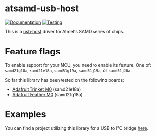 # atsamd-usb-host

[![Documentation](https://docs.rs/atsamd-usb-host/badge.svg)](https://docs.rs/atsamd-usb-host)
[![Testing](https://api.travis-ci.org/repos/bjc/atsamd-usb-host.svg?branch=master)](https://travis-ci.org/bjc/atsamd-usb-host)

This is a [usb-host](https://github.com/bjc/usb-host) driver for
Atmel's SAMD series of chips.

# Feature flags

To enable support for your MCU, you need to enable its feature. One
of: `samd21g18a`, `samd21e18a`, `samd51g19a`, `samd51j19a`,
or `samd51j20a`.

So far this library has been tested on the following boards:

  - [Adafruit Trinket M0](https://www.adafruit.com/product/3500)
    (samd21e18a)
  - [Adafruit Feather M0](https://www.adafruit.com/product/2772)
    (samd21g18a)

# Examples

You can find a project utilizing this library for a USB to I²C bridge
[here](https://github.com/bjc/bleusb/tree/master/usb).

